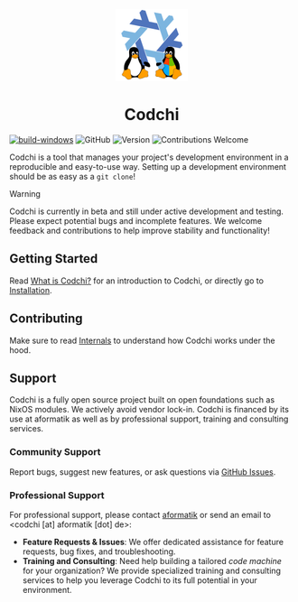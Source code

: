 <p align="center">
    <img src="docs/public/logo.webp" height="128">
    <h1 align="center">Codchi</h1>
</p>

[![build-windows](https://github.com/aformatik/codchi/actions/workflows/build-windows.yml/badge.svg)](https://github.com/aformatik/codchi/actions/workflows/build-windows.yml)
![GitHub](https://img.shields.io/github/license/aformatik/codchi)
![Version](https://img.shields.io/github/v/release/aformatik/codchi)
![Contributions Welcome](https://img.shields.io/badge/contributions-welcome-brightgreen.svg)

Codchi is a tool that manages your project's development environment in a reproducible and easy-to-use way. Setting up a development environment should be as easy as a `git clone`!

> [!WARNING]  
> Codchi is currently in beta and still under active development and testing. Please expect potential bugs and incomplete features. We welcome feedback and contributions to help improve stability and functionality!

## Getting Started

Read [What is Codchi?](https://codchi.dev/introduction/what-is-codchi) for an introduction to Codchi, or directly go to [Installation](https://codchi.dev/introduction/installation).

## Contributing

Make sure to read [Internals](https://codchi.dev/contrib/internals) to understand how Codchi works under the hood.

## Support

Codchi is a fully open source project built on open foundations such as NixOS modules. We actively avoid vendor lock-in. Codchi is financed by its use at aformatik as well as by professional support, training and consulting services.

### Community Support

Report bugs, suggest new features, or ask questions via [GitHub Issues](https://github.com/aformatik/codchi/issues).

### Professional Support

For professional support, please contact [aformatik](https://www.aformatik.de/kontakt) or send an email to <codchi [at] aformatik [dot] de>:

- **Feature Requests & Issues**: We offer dedicated assistance for feature requests, bug fixes, and troubleshooting.
- **Training and Consulting**: Need help building a tailored *code machine* for your organization? We provide specialized training and consulting services to help you leverage Codchi to its full potential in your environment.

